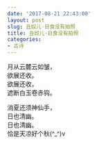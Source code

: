 ```yaml
---
date: '2017-08-21 22:43:00'
layout: post
slug: 丑奴儿·日食没有拍照
title: 丑奴儿·日食没有拍照
categories:
- 古诗
---
```

月从云麓云如皱，  
欲展还收。  
欲展还收，  
遮断白玉卷赤钩。

消夏还须神仙手，  
日也清幽。  
日也清幽。  
恰是天凉好个秋(^_^)v
